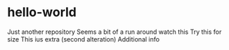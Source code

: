# hello-world
Just another repository
Seems a bit of a run around
watch this
Try this for size
This ius extra (second alteration)
Additional info
